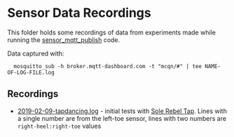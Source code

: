 # Sensor Data Recordings

This folder holds some recordings of data from experiments made while running the [sensor_mqtt_publish](../sensor_mqtt_publish) code.

Data captured with:
```
  mosquitto_sub -h broker.mqtt-dashboard.com -t "mcqn/#" | tee NAME-OF-LOG-FILE.log
```

## Recordings

 * [2019-02-09-tapdancing.log](2019-02-09-tapdancing.log) - initial tests with [Sole Rebel Tap](http://solerebeltap.co.uk/).  Lines with a single number are from the left-toe sensor, lines with two numbers are `right-heel:right-toe` values
